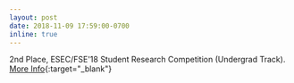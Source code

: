 ```yaml
---
layout: post
date: 2018-11-09 17:59:00-0700
inline: true
---
```


2nd Place, ESEC/FSE'18 Student Research Competition (Undergrad Track). [More Info](https://2018.fseconference.org/info/distinguished-paper-awards){:target="\_blank"}

